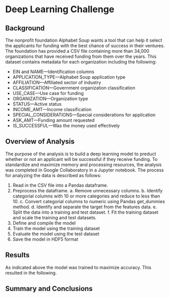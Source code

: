 # Deep Learning Challenge

## Background
The nonprofit foundation Alphabet Soup wants a tool that can help it select the applicants for funding with the best chance of success in their ventures. The foundation has provided a CSV file containing more than 34,000 organizations that have received funding from them over the years. This dataset contains metadata for each organization including the following:

* EIN and NAME—Identification columns
* APPLICATION_TYPE—Alphabet Soup application type
* AFFILIATION—Affiliated sector of industry
* CLASSIFICATION—Government organization classification
* USE_CASE—Use case for funding
* ORGANIZATION—Organization type
* STATUS—Active status
* INCOME_AMT—Income classification
* SPECIAL_CONSIDERATIONS—Special considerations for application
* ASK_AMT—Funding amount requested
* IS_SUCCESSFUL—Was the money used effectively

## Overview of Analysis
The purpose of the analysis is to build a deep learning model to preduct whether or not an applicant will be successful if they receive funding. To standardize and maximize memory and processing resources, the analysis was completed in Google Collaboratory in a Jupyter notebook. The process for analyzing the data is described as follows:
1. Read in the CSV file into a Pandas dataframe.
2. Preprocess the dataframe.
  a. Remove unnecessary columns.
  b. Identify categorial columns with 10 or more categories and reduce to less than 10.
  c. Convert categorial columns to numeric using Pandas get_dummies method.
  d. Identify and separate the target from the features data.
  e. Split the data into a training and test dataset.
  f. Fit the training dataset and scale the training and test datasets.
3. Define and compile the model
4. Train the model using the training dataset
5. Evaluate the model using the test dataset
6. Save the model in HDF5 format

## Results
As indicated above the model was trained to maximize accuracy. This resulted in the following.


## Summary and Conclusions
